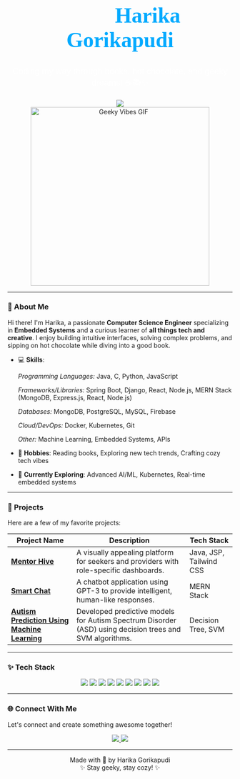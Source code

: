 <!-- README Template -->
<div align= "center">
  <h1 style="color: #00aaff; font-size: 3rem; font-family: 'Prata', serif;"> 👩🏻‍💻 Harika Gorikapudi</h1>
  <p style="font-size: 1.2rem; font-family: 'Poppins', sans-serif; color: #ffffff;">
    Coding my way through books, hot chocolate, and geeky dreams! ☕📚✨
  </p>
  <a href="https://2200032091.github.io/Harika-Gorikapudi/" target="_blank">
    <img src="https://img.shields.io/badge/Portfolio-View_Here-%23f0f0f0?style=for-the-badge&logo=google-chrome&logoColor=%2300aaff" />
  </a>
  <br>
  <img src="https://media.giphy.com/media/Ll22OhMLAlVDb8UQWe/giphy.gif" alt="Geeky Vibes GIF" width="400px" />

   
</div>

---

### 🌟 About Me
Hi there! I'm Harika, a passionate **Computer Science Engineer** specializing in **Embedded Systems** and a curious learner of **all things tech and creative**. I enjoy building intuitive interfaces, solving complex problems, and sipping on hot chocolate while diving into a good book.

- 💻 **Skills**:
  
   *Programming Languages:*
     Java,
     C,
     Python,
     JavaScript
     
   *Frameworks/Libraries:*
    Spring Boot,
    Django,
    React,
    Node.js,
    MERN Stack (MongoDB, Express.js, React, Node.js)
     
  *Databases:*
    MongoDB,
    PostgreSQL,
    MySQL,
    Firebase
     
  *Cloud/DevOps:*
    Docker,
    Kubernetes,
    Git
     
  *Other:*
  Machine Learning,
  Embedded Systems,
  APIs
  
- 📖 **Hobbies**:
       Reading books,
       Exploring new tech trends,
       Crafting cozy tech vibes

- 🌌 **Currently Exploring**:
        Advanced AI/ML,
        Kubernetes,
        Real-time embedded systems



---

### 🚀 Projects
Here are a few of my favorite projects:

| **Project Name**      | **Description**                                                                 | **Tech Stack**            |
|------------------------|-------------------------------------------------------------------------------|---------------------------|
| **[Mentor Hive](https://github.com/2200032091/mentorhivedeployment)** | A visually appealing platform for seekers and providers with role-specific dashboards. | Java, JSP, Tailwind CSS   |
| **[Smart Chat](https://github.com/2200032091/SmartChat)** | A chatbot application using GPT-3 to provide intelligent, human-like responses.               | MERN Stack               |
| **[Autism Prediction Using Machine Learning](https://github.com/2200032091/Autism-Detection)** | Developed predictive models for Autism Spectrum Disorder (ASD) using decision trees and SVM algorithms.                  | Decision Tree, SVM        |

---

### ✨ Tech Stack
<div align="center">
  <img src="https://img.shields.io/badge/Java-ED8B00?style=for-the-badge&logo=java&logoColor=white" />
  <img src="https://img.shields.io/badge/React-61DAFB?style=for-the-badge&logo=react&logoColor=black" />
  <img src="https://img.shields.io/badge/Tailwind_CSS-38B2AC?style=for-the-badge&logo=tailwind-css&logoColor=white" />
  <img src="https://img.shields.io/badge/Node.js-339933?style=for-the-badge&logo=node-dot-js&logoColor=white" />
  <img src="https://img.shields.io/badge/Python-3776AB?style=for-the-badge&logo=python&logoColor=white" />
  <img src="https://img.shields.io/badge/Django-2496ED?style=for-the-badge&logo=django&logoColor=white" />
  <img src="https://img.shields.io/badge/Firebase-FFCA28?style=for-the-badge&logo=firebase&logoColor=black" />
  <img src="https://img.shields.io/badge/Git-F05032?style=for-the-badge&logo=git&logoColor=white" />
  <img src="https://img.shields.io/badge/Embedded_Systems-00599C?style=for-the-badge&logo=arduino&logoColor=white" />
</div>

---

### 🌐 Connect With Me
Let's connect and create something awesome together!

<div align="center">
  <a href="https://github.com/2200032091/" target="_blank">
    <img src="https://img.shields.io/badge/GitHub-100000?style=for-the-badge&logo=github&logoColor=white" />
  </a>
  <a href="https://www.linkedin.com/in/harika-gorikapudi/" target="_blank">
    <img src="https://img.shields.io/badge/LinkedIn-0077B5?style=for-the-badge&logo=linkedin&logoColor=white" />
  </a>
</div>

---


<div align="center">
  Made with 💖 by Harika Gorikapudi <br> ✨ Stay geeky, stay cozy! ✨
</div>
